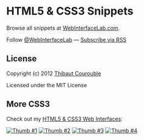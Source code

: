 # HTML5 & CSS3 Snippets

Browse all snippets at [WebInterfaceLab.com](http://www.webinterfacelab.com).

Follow [@WebInterfaceLab](http://twitter.com/WebInterfaceLab) — [Subscribe via RSS](http://feeds.feedburner.com/WebInterfaceLab)

## License

Copyright (c) 2012 [Thibaut Courouble](http://thibaut.me)

Licensed under the MIT License

## More CSS3

Check out my [HTML5 & CSS3 Web Interfaces](http://www.webinterfacelab.com/web-interface-kits):

[![Thumb #1](http://cdn.webinterfacelab.com/assets/elegant/thumb-180-1.png)](http://www.webinterfacelab.com/web-interface-kits/elegant) [![Thumb #2](http://cdn.webinterfacelab.com/assets/simple/thumb-180-1.png)](http://www.webinterfacelab.com/web-interface-kits/simple) [![Thumb #3](http://cdn.webinterfacelab.com/assets/elegant/thumb-180-2.png)](http://www.webinterfacelab.com/web-interface-kits/elegant) [![Thumb #4](http://cdn.webinterfacelab.com/assets/simple/thumb-180-2.png)](http://www.webinterfacelab.com/web-interface-kits/simple)
